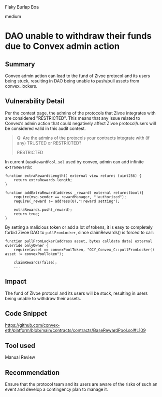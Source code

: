 Flaky Burlap Boa

medium

# DAO unable to withdraw their funds due to Convex admin action

## Summary

Convex admin action can lead to the fund of Zivoe protocol and its users being stuck, resulting in DAO being unable to push/pull assets from convex_lockers.

## Vulnerability Detail

Per the contest page, the admins of the protocols that Zivoe integrates with are considered "RESTRICTED". This means that any issue related to Convex‘s admin action that could negatively affect Zivoe protocol/users will be considered valid in this audit contest.

> Q: Are the admins of the protocols your contracts integrate with (if any) TRUSTED or RESTRICTED?
> 
> RESTRICTED

In current `BaseRewardPool.sol` used by convex, admin can add infinite `extraRewards`:

    function extraRewardsLength() external view returns (uint256) {
        return extraRewards.length;
    }

    function addExtraReward(address _reward) external returns(bool){
        require(msg.sender == rewardManager, "!authorized");
        require(_reward != address(0),"!reward setting");

        extraRewards.push(_reward);
        return true;
    }

By setting a malicious token or add a lot of tokens, it is easy to completely forbid Zivoe DAO to `pullFromLocker`, since claimRewards() is forced to call:

    function pullFromLocker(address asset, bytes calldata data) external override onlyOwner {
        require(asset == convexPoolToken, "OCY_Convex_C::pullFromLocker() asset != convexPoolToken");
        
        claimRewards(false);
        ...

## Impact

The fund of Zivoe protocol and its users will be stuck, resulting in users being unable to withdraw their assets.

## Code Snippet

https://github.com/convex-eth/platform/blob/main/contracts/contracts/BaseRewardPool.sol#L109

## Tool used

Manual Review

## Recommendation

Ensure that the protocol team and its users are aware of the risks of such an event and develop a contingency plan to manage it.
